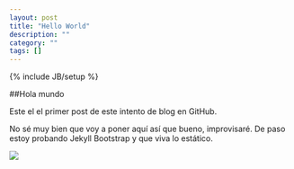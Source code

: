```yaml
---
layout: post
title: "Hello World"
description: ""
category: ""
tags: []
---
```

{% include JB/setup %}

##Hola mundo

Este el el primer post de este intento de blog en GitHub.

No sé muy bien que voy a poner aquí así que bueno, improvisaré. De paso estoy probando Jekyll Bootstrap y que viva lo estático.




<a href="" target="_blank"><img src="http://fc06.deviantart.net/fs71/f/2012/276/e/4/_006_charizard_by_izzyreddragon-d5goirn.png"/></a>